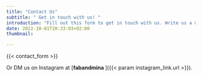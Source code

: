 ```yaml
---
title: "Contact Us"
subtitle: " Get in touch with us! "
introduction: "Fill out this form to get in touch with us. Write us a message and don't forget to add your e-mail address. Then just send it."
date: 2022-10-01T20:33:03+02:00
thumbnail:

---
```

{{< contact_form >}}

Or DM us on Instagram at [**fabandmina <i class="{{< param instagram_link.icon >}}"></i>**]({{< param instagram_link.url >}}).
